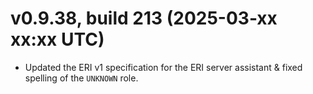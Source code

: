 # v0.9.38, build 213 (2025-03-xx xx:xx UTC)
- Updated the ERI v1 specification for the ERI server assistant & fixed spelling of the `UNKNOWN` role.